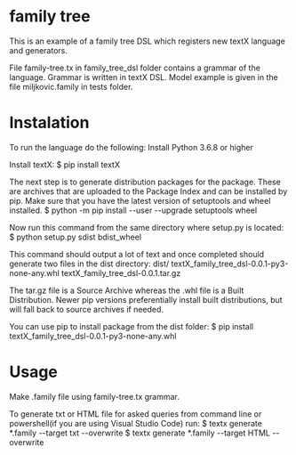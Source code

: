 # family tree
This is an example of a family tree DSL which registers new textX language and generators. 

File family-tree.tx in family_tree_dsl folder contains a grammar of the language. Grammar is written in textX DSL. Model example is given in the file miljkovic.family in tests folder.

# Instalation
To run the language do the following:
    Install Python 3.6.8 or higher

Install textX:
    $ pip install textX

The next step is to generate distribution packages for the package. These are archives that are uploaded to the Package Index and can be installed by pip. Make sure that you have the latest version of setuptools and wheel installed.
    $ python -m pip install --user --upgrade setuptools wheel

Now run this command from the same directory where setup.py is located:
    $ python setup.py sdist bdist_wheel

This command should output a lot of text and once completed should generate two files in the dist directory:
    dist/
    textX_family_tree_dsl-0.0.1-py3-none-any.whl
    textX_family_tree_dsl-0.0.1.tar.gz

The tar.gz file is a Source Archive whereas the .whl file is a Built Distribution. Newer pip versions preferentially install built distributions, but will fall back to source archives if needed.

You can use pip to install package from the dist folder:
    $ pip install textX_family_tree_dsl-0.0.1-py3-none-any.whl

# Usage

Make .family file using family-tree.tx grammar.

To generate txt or HTML file for asked queries from command line or powershell(if you are using Visual Studio Code) run:
    $ textx generate *.family --target txt --overwrite
    $ textx generate *.family --target HTML --overwrite